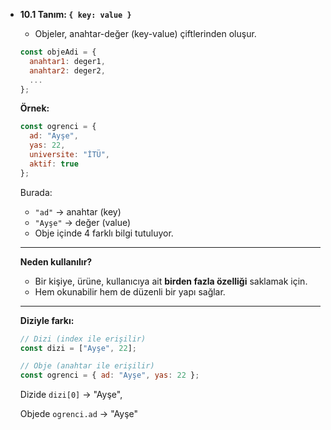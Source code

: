 - **10.1 Tanım: `{ key: value }`**
    - Objeler, anahtar-değer (key-value) çiftlerinden oluşur.
    
    ```jsx
    const objeAdi = {
      anahtar1: deger1,
      anahtar2: deger2,
      ...
    };
    ```
    
    **Örnek:**
    
    ```jsx
    const ogrenci = {
      ad: "Ayşe",
      yas: 22,
      universite: "İTÜ",
      aktif: true
    };
    ```
    
    Burada:
    
    - `"ad"` → anahtar (key)
    - `"Ayşe"` → değer (value)
    - Obje içinde 4 farklı bilgi tutuluyor.
    
    ---
    
     **Neden kullanılır?**
    
    - Bir kişiye, ürüne, kullanıcıya ait **birden fazla özelliği** saklamak için.
    - Hem okunabilir hem de düzenli bir yapı sağlar.
    
    ---
    
    **Diziyle farkı:**
    
    ```jsx
    // Dizi (index ile erişilir)
    const dizi = ["Ayşe", 22];
    
    // Obje (anahtar ile erişilir)
    const ogrenci = { ad: "Ayşe", yas: 22 };
    ```
    
    Dizide `dizi[0]` → "Ayşe",
    
    Objede `ogrenci.ad` → "Ayşe"